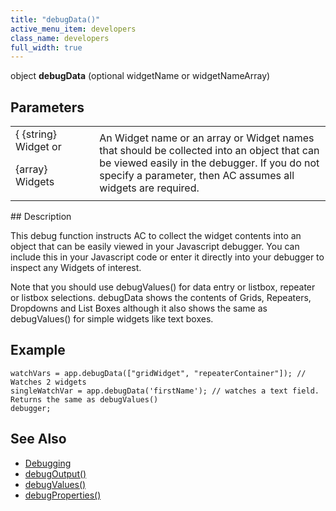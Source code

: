 ```yaml
---
title: "debugData()"
active_menu_item: developers
class_name: developers
full_width: true
---
```



object **debugData** (optional widgetName or widgetNameArray)

## Parameters

<table>
<tr>
<td width="142">
{ {string} Widget or

{array} Widgets

</td>
<td width="15">
</td>
<td width="723">
An Widget name or an array or Widget names that should be collected into an object that can be viewed easily in the debugger. If you do not specify a parameter, then AC assumes all widgets are required.

</td>
</tr>
</table>
## Description

This debug function instructs AC to collect the widget contents into an object that can be easily viewed in your Javascript debugger. You can include this in your Javascript code or enter it directly into your debugger to inspect any Widgets of interest.

Note that you should use debugValues() for data entry or listbox, repeater or listbox selections. debugData shows the contents of Grids, Repeaters, Dropdowns and List Boxes although it also shows the same as debugValues() for simple widgets like text boxes.

## Example

    watchVars = app.debugData(["gridWidget", "repeaterContainer"]); // Watches 2 widgets
    singleWatchVar = app.debugData('firstName'); // watches a text field. Returns the same as debugValues()
    debugger;
       
   

## See Also

 - [Debugging](/developers/documentation/product-guide/advanced-features/testing-apps/debugging)
 - [debugOutput()](/developers/documentation/scripting-apis/client-api/app-functions/debugoutput)
 - [debugValues()](/developers/documentation/scripting-apis/client-api/app-functions/debugvalues)
 - [debugProperties()](/developers/documentation/scripting-apis/client-api/app-functions/debugproperties)

